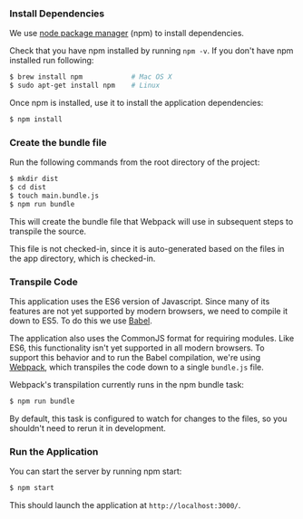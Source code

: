 ### Install Dependencies
We use [node package manager][npm] (npm) to install dependencies.

Check that you have npm installed by running `npm -v`. If you don't have npm
installed run following:

``` sh
$ brew install npm            # Mac OS X
$ sudo apt-get install npm    # Linux
```

Once npm is installed, use it to install the application dependencies:

```sh
$ npm install
```

### Create the bundle file
Run the following commands from the root directory of the project:
```sh
$ mkdir dist
$ cd dist
$ touch main.bundle.js
$ npm run bundle
```

This will create the bundle file that Webpack will use in subsequent steps to transpile the source.

This file is not checked-in, since it is auto-generated based on the files in the app directory, which is checked-in.

### Transpile Code
This application uses the ES6 version of Javascript. Since many of its features are not yet
supported by modern browsers, we need to compile it down to ES5. To do this we use [Babel][babel].

The application also uses the CommonJS format for requiring modules. Like ES6, this functionality
isn't yet supported in all modern browsers. To support this behavior and to run the Babel
compilation, we're using [Webpack][webpack], which transpiles the code down to a single
`bundle.js` file.

Webpack's transpilation currently runs in the npm bundle task:

```sh
$ npm run bundle
```

By default, this task is configured to watch for changes to the files, so you shouldn't need to
rerun it in development.

### Run the Application

You can start the server by running npm start:

```sh
$ npm start
```

This should launch the application at `http://localhost:3000/`.

[babel]: https://babeljs.io/
[npm]: https://www.npmjs.org/
[webpack]: https://webpack.github.io/
